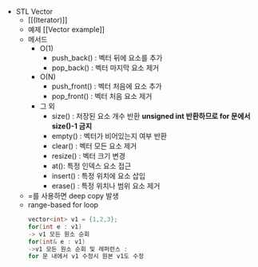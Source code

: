 - STL Vector
	- [[(Iterator)]]
	- 예제 [[Vector example]]
	- 메서드 
		- O(1)
			- push_back() : 벡터 뒤에 요소를 추가
			- pop_back() : 벡터 마지막 요소 제거
		- O(N)
			- push_front() : 벡터 처음에 요소 추가
			- pop_front() : 벡터 처음 요소 제거
		- 그 외
			- size() : 저장된 요소 개수 반환
			  **unsigned int 반환하므로 for 문에서 size()-1 금지**
			- empty() : 벡터가 비어있는지 여부 반환
			- clear() : 벡터 모든 요소 제거
			- resize() : 벡터 크기 변경
			- at(): 특정 인덱스 요소 접근
			- insert() : 특정 위치에 요소 삽입
			- erase() : 특정 위치나 범위 요소 제거
	- =를 사용하면 deep copy 발생
	- range-based for loop
	  ```c++
	  vector<int> v1 = {1,2,3};
	  for(int e : v1)
	  -> v1 모든 원소 순회
	  for(int& e : v1)
	  ->v1 모든 원소 순회 및 레퍼런스 : 
	  for 문 내에서 v1 수정시 원본 v1도 수정
	  ```
	  